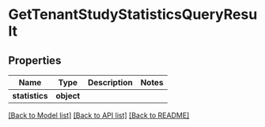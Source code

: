 # GetTenantStudyStatisticsQueryResult


## Properties
Name | Type | Description | Notes
------------ | ------------- | ------------- | -------------
**statistics** | **object** |  | 

[[Back to Model list]](../README.md#documentation-for-models) [[Back to API list]](../README.md#documentation-for-api-endpoints) [[Back to README]](../README.md)


